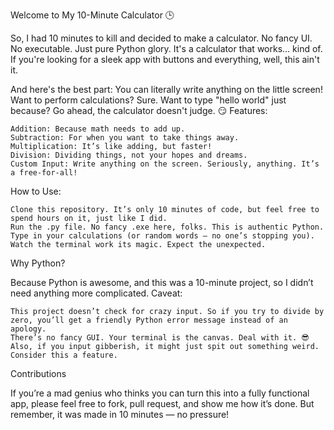 Welcome to My 10-Minute Calculator 🕒

So, I had 10 minutes to kill and decided to make a calculator. No fancy UI. No executable. Just pure Python glory. It's a calculator that works… kind of. If you're looking for a sleek app with buttons and everything, well, this ain't it.

And here's the best part: You can literally write anything on the little screen! Want to perform calculations? Sure. Want to type "hello world" just because? Go ahead, the calculator doesn't judge. 😏
Features:

    Addition: Because math needs to add up.
    Subtraction: For when you want to take things away.
    Multiplication: It’s like adding, but faster!
    Division: Dividing things, not your hopes and dreams.
    Custom Input: Write anything on the screen. Seriously, anything. It’s a free-for-all!

How to Use:

    Clone this repository. It’s only 10 minutes of code, but feel free to spend hours on it, just like I did.
    Run the .py file. No fancy .exe here, folks. This is authentic Python.
    Type in your calculations (or random words — no one’s stopping you).
    Watch the terminal work its magic. Expect the unexpected.

Why Python?

Because Python is awesome, and this was a 10-minute project, so I didn’t need anything more complicated.
Caveat:

    This project doesn’t check for crazy input. So if you try to divide by zero, you’ll get a friendly Python error message instead of an apology.
    There’s no fancy GUI. Your terminal is the canvas. Deal with it. 😎
    Also, if you input gibberish, it might just spit out something weird. Consider this a feature.

Contributions

If you’re a mad genius who thinks you can turn this into a fully functional app, please feel free to fork, pull request, and show me how it’s done. But remember, it was made in 10 minutes — no pressure!
